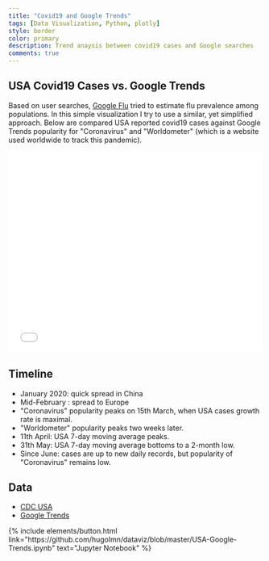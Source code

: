 ```yaml
---
title: "Covid19 and Google Trends"
tags: [Data Visualization, Python, plotly]
style: border
color: primary
description: Trend anaysis between covid19 cases and Google searches
comments: true
---
```


## USA Covid19 Cases vs. Google Trends

Based on user searches, [Google Flu](https://www.google.org/flutrends/about/) tried to estimate flu prevalence among populations. In this simple visualization I try to use a similar, yet simplified approach. Below are compared USA reported covid19 cases against Google Trends popularity for "Coronavirus" and "Worldometer" (which is a website used worldwide to track this pandemic).

<div class="plotly-container">
    <iframe width="100%" height="400" frameborder="0" scrolling="no" src="//plotly.com/~hugolmn/55.embed?link=false&autosize=true&modebar=false"></iframe>
</div>

## Timeline

- January 2020: quick spread in China
- Mid-February : spread to Europe
- "Coronavirus" popularity peaks on 15th March, when USA cases growth rate is maximal.
- "Worldometer" popularity peaks two weeks later.
- 11th April: USA 7-day moving average peaks.
- 31th May: USA 7-day moving average bottoms to a 2-month low.
- Since June: cases are up to new daily records, but popularity of "Coronavirus" remains low.

## Data

- [CDC USA](https://www.cdc.gov/coronavirus/2019-ncov/cases-updates/cases-in-us.html)
- [Google Trends](https://trends.google.com/trends/explore?date=2020-01-01%202020-12-31&geo=US&q=%2Fm%2F01cpyy)

<p class="text-center">
{% include elements/button.html link="https://github.com/hugolmn/dataviz/blob/master/USA-Google-Trends.ipynb" text="Jupyter Notebook" %}
</p>